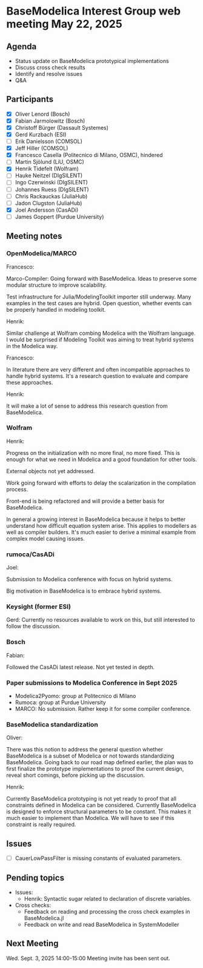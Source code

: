 # BaseModelica Interest Group web meeting May 22, 2025

## Agenda

* Status update on BaseModelica prototypical implementations
* Discuss cross check results
* Identify and resolve issues
* Q&A

## Participants

* [x] Oliver Lenord (Bosch)
* [x] Fabian Jarmolowitz (Bosch)
* [x] Christoff Bürger (Dassault Systemes)
* [x] Gerd Kurzbach (ESI)
* [ ] Erik Danielsson (COMSOL)
* [x] Jeff Hiller (COMSOL)
* [x] Francesco Casella (Politecnico di Milano, OSMC), hindered
* [ ] Martin Sjölund (LiU, OSMC)
* [x] Henrik Tidefelt (Wolfram)
* [ ] Hauke Neitzel (DIgSILENT)
* [ ] Ingo Czerwinski (DIgSILENT)
* [ ] Johannes Ruess (DIgSILENT)
* [ ] Chris Rackauckas (JuliaHub)
* [ ] Jadon Clugston (JuliaHub)
* [x] Joel Andersson (CasADi)
* [ ] James Goppert (Purdue University)

## Meeting notes

### OpenModelica/MARCO

Francesco:

Marco-Compiler:
Going forward with BaseModelica.
Ideas to preserve some modular structure to improve scalability.

Test infrastructure for Julia/ModelingToolkit importer still underway.
Many examples in the test cases are hybrid. Open question, whether events can be properly handled in modeling toolkit.

Henrik:

Similar challenge at Wolfram combing Modelica with the Wolfram language.
I would be surprised if Modeling Toolkit was aiming to treat hybrid systems in the Modelica way.

Francesco:

In literature there are very different and often incompatible approaches to handle hybrid systems.
It's a research question to evaluate and compare these approaches.

Henrik:

It will make a lot of sense to address this research question from BaseModelica.

### Wolfram

Henrik:

Progress on the initialization with no more final, no more fixed.
This is enough for what we need in Modelica and a good foundation for other tools.

External objects not yet addressed.

Work going forward with efforts to delay the scalarization in the compilation process.

Front-end is being refactored and will provide a better basis for BaseModelica.

In general a growing interest in BaseModelica because it helps to better understand how difficult equation system arise.
This applies to modellers as well as compiler builders.
It's much easier to derive a minimal example from complex model causing issues.

### rumoca/CasADi

Joel:

Submission to Modelica conference with focus on hybrid systems.

Big motivation in BaseModelica is to embrace hybrid systems.

### Keysight (former ESI)

Gerd:
Currently no resources available to work on this, but still interested to follow the discussion.

### Bosch

Fabian:

Followed the CasADi latest release.
Not yet tested in depth.

### Paper submissions to Modelica Conference in Sept 2025

- Modelica2Pyomo: group at Politecnico di Milano
- Rumoca: group at Purdue University
- MARCO: No submission. Rather keep it for some compiler conference.

### BaseModelica standardization

Oliver:

There was this notion to address the general question whether BaseModelica is a subset of Modelica or not towards standardizing BaseModelica.
Going back to our road map defined earlier, the plan was to first finalize the prototype implementations to proof the current design, reveal short comings, before picking up the discussion.

Henrik:

Currently BaseModelica prototyping is not yet ready to proof that all constraints defined in Modelica can be considered.
Currently BaseModelica is designed to enforce structural parameters to be constant.
This makes it much easier to implement than Modelica.
We will have to see if this constraint is really required.

## Issues

- [ ] CauerLowPassFilter is missing constants of evaluated parameters.

## Pending topics

* Issues:
  * Henrik: Syntactic sugar related to declaration of discrete variables.
* Cross checks:
  * Feedback on reading and processing the cross check examples in BaseModelica.jl
  * Feedback on write and read BaseModelica in SystemModeller

## Next Meeting

Wed. Sept. 3, 2025 14:00-15:00
Meeting invite has been sent out.